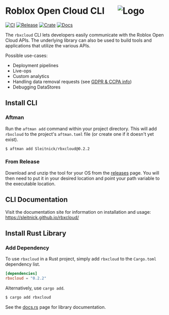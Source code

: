 # Roblox Open Cloud CLI &emsp; ![Logo](imgs/icon_32_bottom.png)
[![CI](https://github.com/Sleitnick/rbxcloud/actions/workflows/ci.yaml/badge.svg)](https://github.com/Sleitnick/rbxcloud/actions/workflows/ci.yaml)
[![Release](https://github.com/Sleitnick/rbxcloud/actions/workflows/release.yaml/badge.svg?event=push)](https://github.com/Sleitnick/rbxcloud/actions/workflows/release.yaml)
[![Crate](https://img.shields.io/crates/v/rbxcloud.svg)](https://crates.io/crates/rbxcloud)
[![Docs](https://docs.rs/rbxcloud/badge.svg)](https://docs.rs/rbxcloud)

The `rbxcloud` CLI lets developers easily communicate with the Roblox Open Cloud APIs. The underlying library can also be used to build tools and applications that utilize the various APIs.

Possible use-cases:
- Deployment pipelines
- Live-ops
- Custom analytics
- Handling data removal requests (see [GDPR & CCPA info](https://create.roblox.com/docs/production/publishing/about-GDPR-and-CCPA))
- Debugging DataStores

## Install CLI
### Aftman
Run the `aftman add` command within your project directory. This will add `rbxcloud` to the project's `aftman.toml` file (or create one if it doesn't yet exist).
```sh
$ aftman add Sleitnick/rbxcloud@0.2.2
```

### From Release
Download and unzip the tool for your OS from the [releases](https://github.com/Sleitnick/rbxcloud/releases) page. You will then need to put it in your desired location and point your path variable to the executable location.

## CLI Documentation
Visit the documentation site for information on installation and usage: https://sleitnick.github.io/rbxcloud/

## Install Rust Library
### Add Dependency

To use `rbxcloud` in a Rust project, simply add `rbxcloud` to the `Cargo.toml` dependency list.
```toml
[dependencies]
rbxcloud = "0.2.2"
```

Alternatively, use `cargo add`.
```sh
$ cargo add rbxcloud
```

See the [docs.rs](https://docs.rs/rbxcloud/latest/rbxcloud/) page for library documentation.
